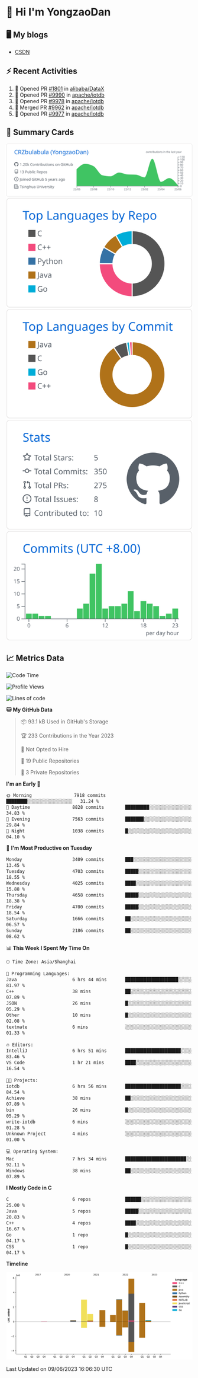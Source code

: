 # 👋 Hi I'm YongzaoDan

## 🖥 My blogs
  + [CSDN](https://blog.csdn.net/CRZbulabula?type=blog)

## ⚡ Recent Activities
<!--START_SECTION:activity-->
1. 💪 Opened PR [#1801](https://github.com/alibaba/DataX/pull/1801) in [alibaba/DataX](https://github.com/alibaba/DataX)
2. 💪 Opened PR [#9990](https://github.com/apache/iotdb/pull/9990) in [apache/iotdb](https://github.com/apache/iotdb)
3. 💪 Opened PR [#9978](https://github.com/apache/iotdb/pull/9978) in [apache/iotdb](https://github.com/apache/iotdb)
4. 🎉 Merged PR [#9962](https://github.com/apache/iotdb/pull/9962) in [apache/iotdb](https://github.com/apache/iotdb)
5. 💪 Opened PR [#9977](https://github.com/apache/iotdb/pull/9977) in [apache/iotdb](https://github.com/apache/iotdb)
<!--END_SECTION:activity-->

## 🎑 Summary Cards

[![](https://raw.githubusercontent.com/CRZbulabula/CRZbulabula/main/profile-summary-card-output/github/0-profile-details.svg)](https://github.com/vn7n24fzkq/github-profile-summary-cards)
[![](https://raw.githubusercontent.com/CRZbulabula/CRZbulabula/main/profile-summary-card-output/github/1-repos-per-language.svg)](https://github.com/vn7n24fzkq/github-profile-summary-cards) [![](https://raw.githubusercontent.com/CRZbulabula/CRZbulabula/main/profile-summary-card-output/github/2-most-commit-language.svg)](https://github.com/vn7n24fzkq/github-profile-summary-cards)
[![](https://raw.githubusercontent.com/CRZbulabula/CRZbulabula/main/profile-summary-card-output/github/3-stats.svg)](https://github.com/vn7n24fzkq/github-profile-summary-cards) [![](https://raw.githubusercontent.com/CRZbulabula/CRZbulabula/main/profile-summary-card-output/github/4-productive-time.svg)](https://github.com/vn7n24fzkq/github-profile-summary-cards)

## 📈 Metrics Data

<!--START_SECTION:waka-->
![Code Time](http://img.shields.io/badge/Code%20Time-184%20hrs%2030%20mins-blue)

![Profile Views](http://img.shields.io/badge/Profile%20Views-0-blue)

![Lines of code](https://img.shields.io/badge/From%20Hello%20World%20I%27ve%20Written-19.8%20million%20lines%20of%20code-blue)

**🐱 My GitHub Data** 

> 📦 93.1 kB Used in GitHub's Storage 
 > 
> 🏆 233 Contributions in the Year 2023
 > 
> 🚫 Not Opted to Hire
 > 
> 📜 19 Public Repositories 
 > 
> 🔑 3 Private Repositories 
 > 
**I'm an Early 🐤** 

```text
🌞 Morning                7918 commits        ████████░░░░░░░░░░░░░░░░░   31.24 % 
🌆 Daytime                8828 commits        █████████░░░░░░░░░░░░░░░░   34.83 % 
🌃 Evening                7563 commits        ███████░░░░░░░░░░░░░░░░░░   29.84 % 
🌙 Night                  1038 commits        █░░░░░░░░░░░░░░░░░░░░░░░░   04.10 % 
```
📅 **I'm Most Productive on Tuesday** 

```text
Monday                   3409 commits        ███░░░░░░░░░░░░░░░░░░░░░░   13.45 % 
Tuesday                  4703 commits        █████░░░░░░░░░░░░░░░░░░░░   18.55 % 
Wednesday                4025 commits        ████░░░░░░░░░░░░░░░░░░░░░   15.88 % 
Thursday                 4658 commits        █████░░░░░░░░░░░░░░░░░░░░   18.38 % 
Friday                   4700 commits        █████░░░░░░░░░░░░░░░░░░░░   18.54 % 
Saturday                 1666 commits        ██░░░░░░░░░░░░░░░░░░░░░░░   06.57 % 
Sunday                   2186 commits        ██░░░░░░░░░░░░░░░░░░░░░░░   08.62 % 
```


📊 **This Week I Spent My Time On** 

```text
🕑︎ Time Zone: Asia/Shanghai

💬 Programming Languages: 
Java                     6 hrs 44 mins       ████████████████████░░░░░   81.97 % 
C++                      38 mins             ██░░░░░░░░░░░░░░░░░░░░░░░   07.89 % 
JSON                     26 mins             █░░░░░░░░░░░░░░░░░░░░░░░░   05.29 % 
Other                    10 mins             █░░░░░░░░░░░░░░░░░░░░░░░░   02.08 % 
textmate                 6 mins              ░░░░░░░░░░░░░░░░░░░░░░░░░   01.33 % 

🔥 Editors: 
IntelliJ                 6 hrs 51 mins       █████████████████████░░░░   83.46 % 
VS Code                  1 hr 21 mins        ████░░░░░░░░░░░░░░░░░░░░░   16.54 % 

🐱‍💻 Projects: 
iotdb                    6 hrs 56 mins       █████████████████████░░░░   84.54 % 
Achieve                  38 mins             ██░░░░░░░░░░░░░░░░░░░░░░░   07.89 % 
bin                      26 mins             █░░░░░░░░░░░░░░░░░░░░░░░░   05.29 % 
write-iotdb              6 mins              ░░░░░░░░░░░░░░░░░░░░░░░░░   01.28 % 
Unknown Project          4 mins              ░░░░░░░░░░░░░░░░░░░░░░░░░   01.00 % 

💻 Operating System: 
Mac                      7 hrs 34 mins       ███████████████████████░░   92.11 % 
Windows                  38 mins             ██░░░░░░░░░░░░░░░░░░░░░░░   07.89 % 
```

**I Mostly Code in C** 

```text
C                        6 repos             ██████░░░░░░░░░░░░░░░░░░░   25.00 % 
Java                     5 repos             █████░░░░░░░░░░░░░░░░░░░░   20.83 % 
C++                      4 repos             ████░░░░░░░░░░░░░░░░░░░░░   16.67 % 
Go                       1 repo              █░░░░░░░░░░░░░░░░░░░░░░░░   04.17 % 
CSS                      1 repo              █░░░░░░░░░░░░░░░░░░░░░░░░   04.17 % 
```



**Timeline**

![Lines of Code chart](https://raw.githubusercontent.com/CRZbulabula/CRZbulabula/main/assets/bar_graph.png)


 Last Updated on 09/06/2023 16:06:30 UTC
<!--END_SECTION:waka-->

